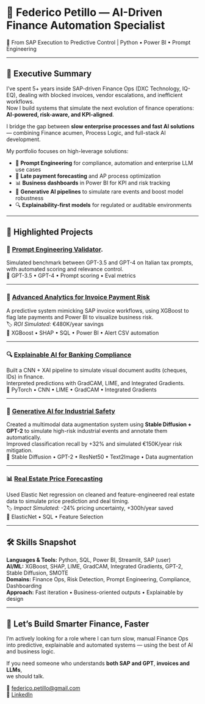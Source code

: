 # 👤 Federico Petillo — AI-Driven Finance Automation Specialist  
🎯 From SAP Execution to Predictive Control | Python • Power BI • Prompt Engineering

---

## 🚀 Executive Summary  

I’ve spent 5+ years inside SAP-driven Finance Ops (DXC Technology, IQ-EQ), dealing with blocked invoices, vendor escalations, and inefficient workflows.  
Now I build systems that simulate the next evolution of finance operations: **AI-powered, risk-aware, and KPI-aligned**.

I bridge the gap between **slow enterprise processes and fast AI solutions** — combining Finance acumen, Process Logic, and full-stack AI development.

My portfolio focuses on high-leverage solutions:
- 🧠 **Prompt Engineering** for compliance, automation and enterprise LLM use cases  
- 💸 **Late payment forecasting** and AP process optimization  
- 📊 **Business dashboards** in Power BI for KPI and risk tracking  
- 🎨 **Generative AI pipelines** to simulate rare events and boost model robustness  
- 🔍 **Explainability-first models** for regulated or auditable environments  

---

## 💼 Highlighted Projects  

### 🤖 [Prompt Engineering Validator](https://github.com/xantes88/Portfolio/tree/main/Prompt%20Engineering%20Validator%20%E2%80%93%20Tax%20Compliance%20Use%20Case%20with%20GPT-3.5%20vs%20GPT-4).  
Simulated benchmark between GPT-3.5 and GPT-4 on Italian tax prompts, with automated scoring and relevance control.  
📌 GPT-3.5 • GPT-4 • Prompt scoring • Eval metrics

---

### 🧾 [Advanced Analytics for Invoice Payment Risk](https://github.com/xantes88/Portfolio/tree/main/Progetti%20Machine%20Learning/Advanced%20Analytics%20for%20Invoice%20Payment%20Risk)  
A predictive system mimicking SAP invoice workflows, using XGBoost to flag late payments and Power BI to visualize business risk.  
🏷️ *ROI Simulated:* €480K/year savings  
📌 XGBoost • SHAP • SQL • Power BI • Alert CSV automation

---

### 🔍 [Explainable AI for Banking Compliance](https://github.com/xantes88/Portfolio/tree/main/Explainable%20AI)  
Built a CNN + XAI pipeline to simulate visual document audits (cheques, IDs) in finance.  
Interpreted predictions with GradCAM, LIME, and Integrated Gradients.  
📌 PyTorch • CNN • LIME • GradCAM • Integrated Gradients

---

### 🎨 [Generative AI for Industrial Safety](https://github.com/xantes88/Portfolio/tree/main/Generative%20AI/Data%20agumentation%20for%20power%20plant%20safety)  
Created a multimodal data augmentation system using **Stable Diffusion + GPT-2** to simulate high-risk industrial events and annotate them automatically.  
Improved classification recall by +32% and simulated €150K/year risk mitigation.  
📌 Stable Diffusion • GPT-2 • ResNet50 • Text2Image • Data augmentation

---

### 📊 [Real Estate Price Forecasting](https://github.com/xantes88/Portfolio/tree/main/Progetti%20Machine%20Learning/Real%20Estate%20Price%20Prediction)  
Used Elastic Net regression on cleaned and feature-engineered real estate data to simulate price prediction and deal timing.  
🏷️ *Impact Simulated:* -24% pricing uncertainty, +300h/year saved  
📌 ElasticNet • SQL • Feature Selection

---

## 🛠️ Skills Snapshot

**Languages & Tools:** Python, SQL, Power BI, Streamlit, SAP (user)  
**AI/ML:** XGBoost, SHAP, LIME, GradCAM, Integrated Gradients, GPT-2, Stable Diffusion, SMOTE  
**Domains:** Finance Ops, Risk Detection, Prompt Engineering, Compliance, Dashboarding  
**Approach:** Fast iteration • Business-oriented outputs • Explainable by design

---

## 📩 Let’s Build Smarter Finance, Faster  

I’m actively looking for a role where I can turn slow, manual Finance Ops into predictive, explainable and automated systems — using the best of AI and business logic.

If you need someone who understands **both SAP and GPT**, **invoices and LLMs**,  
we should talk.

📧 federico.petillo@gmail.com  
🔗 [LinkedIn](https://www.linkedin.com/in/federico-petillo-822b3644) 

